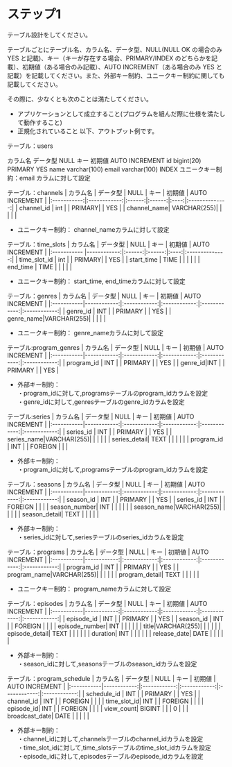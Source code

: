 # ステップ1
テーブル設計をしてください。

テーブルごとにテーブル名、カラム名、データ型、NULL(NULL OK の場合のみ YES と記載)、キー（キーが存在する場合、PRIMARY/INDEX のどちらかを記載）、初期値（ある場合のみ記載）、AUTO INCREMENT（ある場合のみ YES と記載）を記載してください。また、外部キー制約、ユニークキー制約に関しても記載してください。

その際に、少なくとも次のことは満たしてください。

- アプリケーションとして成立すること(プログラムを組んだ際に仕様を満たして動作すること)
- 正規化されていること
以下、アウトプット例です。

テーブル：users

カラム名	データ型	NULL	キー	初期値	AUTO INCREMENT
id	bigint(20)		PRIMARY		YES
name	varchar(100)
email	varchar(100)		INDEX
ユニークキー制約：email カラムに対して設定

テーブル：channels
|   カラム名  |    データ型   |  NULL |   キー  | 初期値 | AUTO INCREMENT |
|:-----------:|:------------:|:------:|:------:|:----:|:--------------:|
| channel_id  | int         |        | PRIMARY|       | YES            |
| channel_name| VARCHAR(255)|        |        |       |                |
- ユニークキー制約： channel_nameカラムに対して設定

テーブル：time_slots
|   カラム名   |    データ型   |  NULL |   キー  | 初期値 | AUTO INCREMENT |
|:----------- |------------:|:------:|:------:|:----:|:--------------:|
| time_slot_id | int         |        | PRIMARY|       | YES            |
| start_time   | TIME        |        |        |       |                |
| end_time     | TIME        |        |        |       |                |
- ユニークキー制約： start_time, end_timeカラムに対して設定

テーブル：genres
| カラム名 | データ型 | NULL | キー | 初期値 | AUTO INCREMENT |
|:-----------|------------:|:------------:|:------------:|:------------:|:------------:|
| genre_id | INT         |              | PRIMARY      |              | YES          |
| genre_name|VARCHAR(255)|              |              |              |              |
- ユニークキー制約： genre_nameカラムに対して設定

テーブル:program_genres
| カラム名 | データ型 | NULL | キー | 初期値 | AUTO INCREMENT |
|:-----------|------------:|:------------:|:------------:|:------------:|:------------:|
| program_id | INT         |              | PRIMARY      |              | YES          |
| genre_id|INT           |              | PRIMARY      |              | YES          |
- 外部キー制約：\
・program_idに対して,programsテーブルのprogram_idカラムを設定\
・genre_idに対して,genresテーブルのgenre_idカラムを設定


テーブル:series
| カラム名 | データ型 | NULL | キー | 初期値 | AUTO INCREMENT |
|:-----------|------------:|:------------:|:------------:|:------------:|:------------:|
| series_id | INT         |              | PRIMARY      |              | YES          |
| series_name|VARCHAR(255)|              |              |              |              |
| series_detail| TEXT     |              |              |              |              |
| program_id | INT         |              | FOREIGN      |              |              |
- 外部キー制約：\
・program_idに対して,programsテーブルのprogram_idカラムを設定



テーブル：seasons
| カラム名 | データ型 | NULL | キー | 初期値 | AUTO INCREMENT |
|:-----------|------------:|:------------:|:------------:|:------------:|:------------:|
| season_id | INT         |              | PRIMARY      |              | YES          |
| series_id | INT         |              | FOREIGN      |              |              |
| season_number| INT       |              |              |              |              |
| season_name|VARCHAR(255)|              |              |              |              |
| season_detail| TEXT     |              |              |              |              |
- 外部キー制約：\
・series_idに対して,seriesテーブルのseries_idカラムを設定


テーブル：programs
| カラム名 | データ型 | NULL | キー | 初期値 | AUTO INCREMENT |
|:-----------|------------:|:------------:|:------------:|:------------:|:------------:|
| program_id | INT         |              | PRIMARY      |              | YES          |
| program_name|VARCHAR(255)|              |              |              |              |
| program_detail| TEXT     |              |              |              |              |
- ユニークキー制約： program_nameカラムに対して設定


テーブル：episodes
| カラム名 | データ型 | NULL | キー | 初期値 | AUTO INCREMENT |
|:-----------|------------:|:------------:|:------------:|:------------:|:------------:|
| episode_id | INT         |              | PRIMARY      |              | YES          |
| season_id | INT         |              | FOREIGN      |              |              |
| episode_number| INT       |              |              |              |              |
| title|VARCHAR(255)|              |              |              |              |
| episode_detail| TEXT     |              |              |              |              |
| duration| INT     |              |              |              |              |
| release_date| DATE     |              |              |              |              |
- 外部キー制約：\
・season_idに対して,seasonsテーブルのseason_idカラムを設定

テーブル：program_schedule
| カラム名 | データ型 | NULL | キー | 初期値 | AUTO INCREMENT |
|:-----------|------------:|:------------:|:------------:|:------------:|:------------:|
| schedule_id | INT         |              | PRIMARY      |              | YES          |
| channel_id | INT         |              | FOREIGN      |              |              |
| time_slot_id| INT       |              | FOREIGN      |              |              |
| episode_id| INT       |              | FOREIGN      |              |              |
| view_count| BIGINT       |              |              | 0            |              |
| broadcast_date| DATE       |              |              |              |              |
- 外部キー制約：\
・channel_idに対して,channelsテーブルのchannel_idカラムを設定\
・time_slot_idに対して,time_slotsテーブルのtime_slot_idカラムを設定\
・episode_idに対して,episodesテーブルのepisode_idカラムを設定
